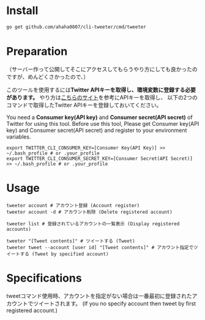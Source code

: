 # Install

```bash
go get github.com/ahaha0807/cli-tweeter/cmd/tweeter
```

# Preparation
（サーバー作って公開してそこにアクセスしてもらうやり方にしても良かったのですが、めんどくさかったので、）

このツールを使用するには**Twitter APIキーを取得し、環境変数に登録する必要があります。**
やり方は[こちらのサイト](http://phiary.me/twitter-api-key-get-how-to/)を参考にAPIキーを取得し、
以下の2つのコマンドで取得したTwitter APIキーを登録しておいてください。

You need a **Consumer key(API key)** and **Consumer secret(API secret)** of Twitter for using this tool.
Before use this tool, Please get Consumer key(API key) and Consumer secret(API secret) and register to your environment variables. 

```
export TWITTER_CLI_CONSUMER_KEY=[Consumer Key(API Key)] >> ~/.bash_profile # or .your_profile
export TWITTER_CLI_CONSUMER_SECRET_KEY=[Consumer Secret(API Secret)] >> ~/.bash_profile # or .your_profile
```

# Usage

```
tweeter account # アカウント登録 (Account register)
tweeter account -d # アカウント削除 (Delete registered account)

tweeter list # 登録されているアカウントの一覧表示 (Display registered accounts)

tweeter "[Tweet contents]" # ツイートする (Tweet)
tweeter tweet --account [user id] "[Tweet contents]" # アカウント指定でツイートする (Tweet by specified account)
```

# Specifications

tweetコマンド使用時、アカウントを指定がない場合は一番最初に登録されたアカウントでツイートされます。
(If you no specify account then tweet by first registered account.)

